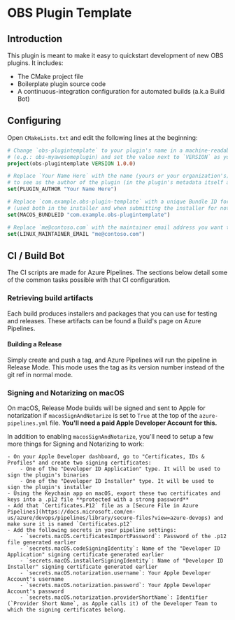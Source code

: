 # OBS Plugin Template

## Introduction

This plugin is meant to make it easy to quickstart development of new OBS plugins. It includes:

- The CMake project file
- Boilerplate plugin source code
- A continuous-integration configuration for automated builds (a.k.a Build Bot)

## Configuring

Open `CMakeLists.txt` and edit the following lines at the beginning:

```cmake
# Change `obs-plugintemplate` to your plugin's name in a machine-readable format
# (e.g.: obs-myawesomeplugin) and set the value next to `VERSION` as your plugin's current version
project(obs-plugintemplate VERSION 1.0.0)

# Replace `Your Name Here` with the name (yours or your organization's) you want
# to see as the author of the plugin (in the plugin's metadata itself and in the installers)
set(PLUGIN_AUTHOR "Your Name Here")

# Replace `com.example.obs-plugin-template` with a unique Bundle ID for macOS releases
# (used both in the installer and when submitting the installer for notarization)
set(MACOS_BUNDLEID "com.example.obs-plugintemplate")

# Replace `me@contoso.com` with the maintainer email address you want to put in Linux packages
set(LINUX_MAINTAINER_EMAIL "me@contoso.com")
```

## CI / Build Bot

The CI scripts are made for Azure Pipelines. The sections below detail some of the common tasks possible with that CI configuration.

### Retrieving build artifacts

Each build produces installers and packages that you can use for testing and releases. These artifacts can be found a Build's page on Azure Pipelines.

#### Building a Release

Simply create and push a tag, and Azure Pipelines will run the pipeline in Release Mode. This mode uses the tag as its version number instead of the git ref in normal mode.

### Signing and Notarizing on macOS

On macOS, Release Mode builds will be signed and sent to Apple for notarization if `macosSignAndNotarize` is set to `True` at the top of the `azure-pipelines.yml` file. **You'll need a paid Apple Developer Account for this.**

In addition to enabling `macosSignAndNotarize`, you'll need to setup a few more things for Signing and Notarizing to work:

	- On your Apple Developer dashboard, go to "Certificates, IDs & Profiles" and create two signing certificates:
		- One of the "Developer ID Application" type. It will be used to sign the plugin's binaries
		- One of the "Developer ID Installer" type. It will be used to sign the plugin's installer
	- Using the Keychain app on macOS, export these two certificates and keys into a .p12 file **protected with a strong password**
	- Add that `Certificates.P12` file as a [Secure File in Azure Pipelines](https://docs.microsoft.com/en-us/azure/devops/pipelines/library/secure-files?view=azure-devops) and make sure it is named `Certificates.p12`
	- Add the following secrets in your pipeline settings:
		- `secrets.macOS.certificatesImportPassword`: Password of the .p12 file generated earlier
		- `secrets.macOS.codeSigningIdentity`: Name of the "Developer ID Application" signing certificate generated earlier
		- `secrets.macOS.installerSigningIdentity`: Name of "Developer ID Installer" signing certificate generated earlier
		- `secrets.macOS.notarization.username`: Your Apple Developer Account's username
		- `secrets.macOS.notarization.password`: Your Apple Developer Account's password
		- `secrets.macOS.notarization.providerShortName`: Identifier (`Provider Short Name`, as Apple calls it) of the Developer Team to which the signing certificates belong. 
